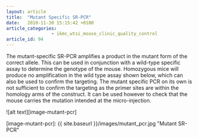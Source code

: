 ```yaml
---
layout: article
title:  "Mutant Specific SR-PCR"
date:   2010-11-30 15:15:42 +0100
article_categories:
                 - ikmc_wtsi_mouse_clinic_quality_control
article_id: 94
---
```


The mutant-specific SR-PCR amplifies a product in the mutant form of the correct allele. This can be used in conjunction with a wild-type specific assay to determine the genotype of the mouse. Homozygous mice will produce no amplification in the wild type assay shown below, which can also be used to confirm the targeting.
The mutant specific PCR on its own is not sufficient to confirm the targeting as the primer sites are within the homology arms of the construct. It can be used however to check that the mouse carries the mutation intended at the micro-injection.

![alt text][image-mutant-pcr]

[image-mutant-pcr]: {{ site.baseurl }}/images/mutant_pcr.jpg "Mutant SR-PCR"